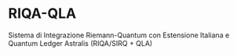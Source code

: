 # RIQA-QLA
Sistema di Integrazione Riemann-Quantum con Estensione Italiana e Quantum Ledger Astralis (RIQA/SIRQ + QLA)
